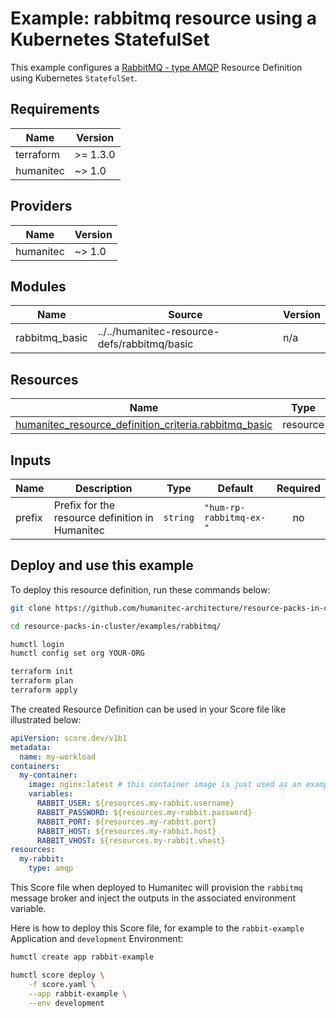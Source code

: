 # Example: rabbitmq resource using a Kubernetes StatefulSet

This example configures a [RabbitMQ - type AMQP](https://developer.humanitec.com/platform-orchestrator/reference/resource-types/#amqp) Resource Definition using Kubernetes `StatefulSet`.

<!-- BEGIN_TF_DOCS -->
## Requirements

| Name | Version |
|------|---------|
| terraform | >= 1.3.0 |
| humanitec | ~> 1.0 |

## Providers

| Name | Version |
|------|---------|
| humanitec | ~> 1.0 |

## Modules

| Name | Source | Version |
|------|--------|---------|
| rabbitmq\_basic | ../../humanitec-resource-defs/rabbitmq/basic | n/a |

## Resources

| Name | Type |
|------|------|
| [humanitec_resource_definition_criteria.rabbitmq_basic](https://registry.terraform.io/providers/humanitec/humanitec/latest/docs/resources/resource_definition_criteria) | resource |

## Inputs

| Name | Description | Type | Default | Required |
|------|-------------|------|---------|:--------:|
| prefix | Prefix for the resource definition in Humanitec | `string` | `"hum-rp-rabbitmq-ex-"` | no |
<!-- END_TF_DOCS -->

## Deploy and use this example

To deploy this resource definition, run these commands below:
```bash
git clone https://github.com/humanitec-architecture/resource-packs-in-cluster

cd resource-packs-in-cluster/examples/rabbitmq/

humctl login
humctl config set org YOUR-ORG

terraform init
terraform plan
terraform apply
```

The created Resource Definition can be used in your Score file like illustrated below:
```yaml
apiVersion: score.dev/v1b1
metadata:
  name: my-workload
containers:
  my-container:
    image: nginx:latest # this container image is just used as an example, it's not talking to rabbitmq.
    variables:
      RABBIT_USER: ${resources.my-rabbit.username}
      RABBIT_PASSWORD: ${resources.my-rabbit.password}
      RABBIT_PORT: ${resources.my-rabbit.port}
      RABBIT_HOST: ${resources.my-rabbit.host}
      RABBIT_VHOST: ${resources.my-rabbit.vhost}
resources:
  my-rabbit:
    type: amqp
```

This Score file when deployed to Humanitec will provision the `rabbitmq` message broker and inject the outputs in the associated environment variable.

Here is how to deploy this Score file, for example to the `rabbit-example` Application and `development` Environment:
```bash
humctl create app rabbit-example

humctl score deploy \
    -f score.yaml \
    --app rabbit-example \
    --env development
```
